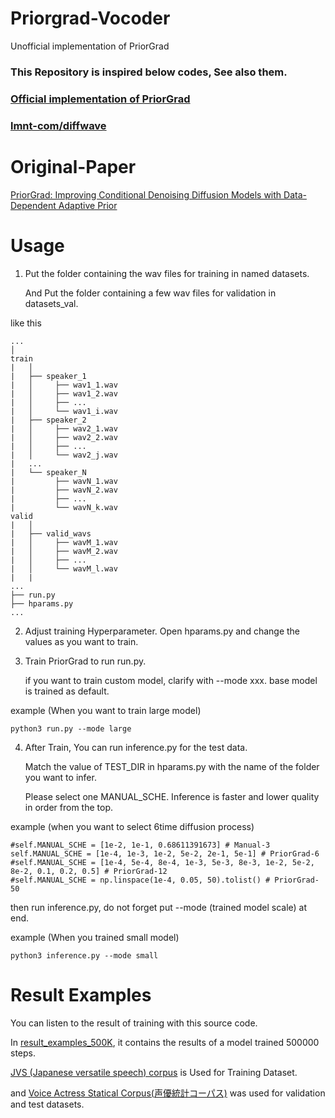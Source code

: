 # Priorgrad-Vocoder
Unofficial implementation of PriorGrad

### This Repository is inspired below codes, See also them.
### [Official implementation of PriorGrad](https://github.com/microsoft/NeuralSpeech)
### [lmnt-com/diffwave](https://github.com/lmnt-com/diffwave)

# Original-Paper

[PriorGrad: Improving Conditional Denoising Diffusion Models with Data-Dependent Adaptive Prior](https://arxiv.org/abs/2106.06406)

# Usage

1. Put the folder containing the wav files for training in named datasets.

   And Put the folder containing a few wav files for validation in datasets_val.

like this

```
...
│
train
|   │
|   ├── speaker_1
|   │     ├── wav1_1.wav
|   │     ├── wav1_2.wav
|   │     ├── ...
|   │     └── wav1_i.wav
|   ├── speaker_2
|   │     ├── wav2_1.wav
|   │     ├── wav2_2.wav
|   │     ├── ...
|   │     └── wav2_j.wav 
|   ...
|   └── speaker_N
|         ├── wavN_1.wav
|         ├── wavN_2.wav
|         ├── ...
|         └── wavN_k.wav    
valid
|   │
|   ├── valid_wavs
|   │     ├── wavM_1.wav
|   │     ├── wavM_2.wav
|   │     ├── ...
|   │     └── wavM_l.wav
|   |
...
├── run.py     
├── hparams.py
...
```

2. Adjust training Hyperparameter. Open hparams.py and change the values as you want to train.

3. Train PriorGrad to run run.py.

   if you want to train custom model, clarify with --mode xxx. base model is trained as default.

example (When you want to train large model)

```
python3 run.py --mode large
```

4. After Train, You can run inference.py for the test data.

   Match the value of TEST_DIR in hparams.py with the name of the folder you want to infer.
   
   Please select one MANUAL_SCHE. Inference is faster and lower quality in order from the top.
   
example (when you want to select 6time diffusion process)
   
```
#self.MANUAL_SCHE = [1e-2, 1e-1, 0.68611391673] # Manual-3
self.MANUAL_SCHE = [1e-4, 1e-3, 1e-2, 5e-2, 2e-1, 5e-1] # PriorGrad-6
#self.MANUAL_SCHE = [1e-4, 5e-4, 8e-4, 1e-3, 5e-3, 8e-3, 1e-2, 5e-2, 8e-2, 0.1, 0.2, 0.5] # PriorGrad-12
#self.MANUAL_SCHE = np.linspace(1e-4, 0.05, 50).tolist() # PriorGrad-50
```

   then run inference.py, do not forget put --mode (trained model scale) at end.
   
example (When you trained small model)

```
python3 inference.py --mode small
```

# Result Examples

You can listen to the result of training with this source code.

In [result_examples_500K](https://github.com/itsuki8914/Priorgrad-Vocoder/tree/main/result_examples_500K), it contains the results of a model trained 500000 steps.

[JVS (Japanese versatile speech) corpus](https://sites.google.com/site/shinnosuketakamichi/research-topics/jvs_corpus?authuser=0) is Used for Training Dataset.

and [Voice Actress Statical Corpus(声優統計コーパス)](https://voice-statistics.github.io/) was used for validation and test datasets.
